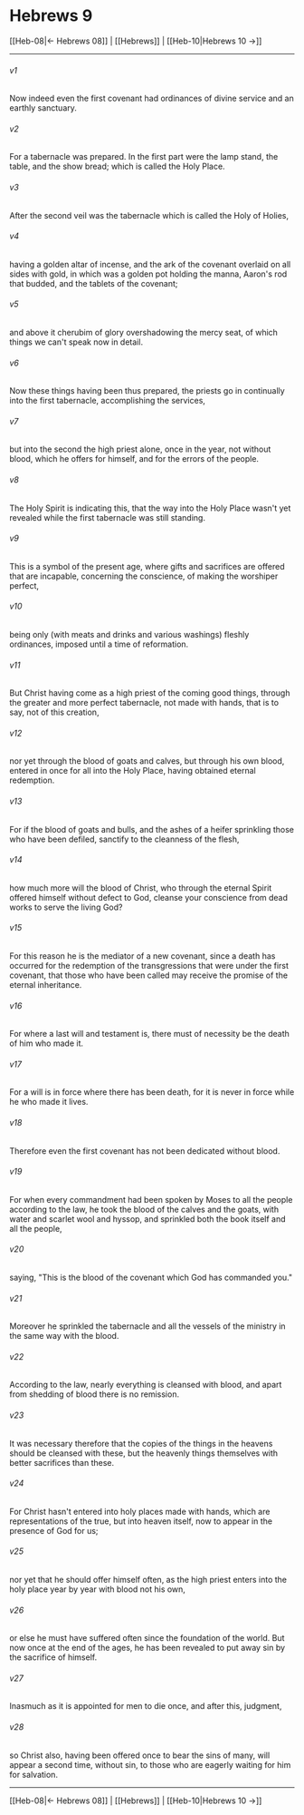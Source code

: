 # Hebrews 9

[[Heb-08|← Hebrews 08]] | [[Hebrews]] | [[Heb-10|Hebrews 10 →]]
***



###### v1 
Now indeed even the first covenant had ordinances of divine service and an earthly sanctuary. 

###### v2 
For a tabernacle was prepared. In the first part were the lamp stand, the table, and the show bread; which is called the Holy Place. 

###### v3 
After the second veil was the tabernacle which is called the Holy of Holies, 

###### v4 
having a golden altar of incense, and the ark of the covenant overlaid on all sides with gold, in which was a golden pot holding the manna, Aaron's rod that budded, and the tablets of the covenant; 

###### v5 
and above it cherubim of glory overshadowing the mercy seat, of which things we can't speak now in detail. 

###### v6 
Now these things having been thus prepared, the priests go in continually into the first tabernacle, accomplishing the services, 

###### v7 
but into the second the high priest alone, once in the year, not without blood, which he offers for himself, and for the errors of the people. 

###### v8 
The Holy Spirit is indicating this, that the way into the Holy Place wasn't yet revealed while the first tabernacle was still standing. 

###### v9 
This is a symbol of the present age, where gifts and sacrifices are offered that are incapable, concerning the conscience, of making the worshiper perfect, 

###### v10 
being only (with meats and drinks and various washings) fleshly ordinances, imposed until a time of reformation. 

###### v11 
But Christ having come as a high priest of the coming good things, through the greater and more perfect tabernacle, not made with hands, that is to say, not of this creation, 

###### v12 
nor yet through the blood of goats and calves, but through his own blood, entered in once for all into the Holy Place, having obtained eternal redemption. 

###### v13 
For if the blood of goats and bulls, and the ashes of a heifer sprinkling those who have been defiled, sanctify to the cleanness of the flesh, 

###### v14 
how much more will the blood of Christ, who through the eternal Spirit offered himself without defect to God, cleanse your conscience from dead works to serve the living God? 

###### v15 
For this reason he is the mediator of a new covenant, since a death has occurred for the redemption of the transgressions that were under the first covenant, that those who have been called may receive the promise of the eternal inheritance. 

###### v16 
For where a last will and testament is, there must of necessity be the death of him who made it. 

###### v17 
For a will is in force where there has been death, for it is never in force while he who made it lives. 

###### v18 
Therefore even the first covenant has not been dedicated without blood. 

###### v19 
For when every commandment had been spoken by Moses to all the people according to the law, he took the blood of the calves and the goats, with water and scarlet wool and hyssop, and sprinkled both the book itself and all the people, 

###### v20 
saying, "This is the blood of the covenant which God has commanded you." 

###### v21 
Moreover he sprinkled the tabernacle and all the vessels of the ministry in the same way with the blood. 

###### v22 
According to the law, nearly everything is cleansed with blood, and apart from shedding of blood there is no remission. 

###### v23 
It was necessary therefore that the copies of the things in the heavens should be cleansed with these, but the heavenly things themselves with better sacrifices than these. 

###### v24 
For Christ hasn't entered into holy places made with hands, which are representations of the true, but into heaven itself, now to appear in the presence of God for us; 

###### v25 
nor yet that he should offer himself often, as the high priest enters into the holy place year by year with blood not his own, 

###### v26 
or else he must have suffered often since the foundation of the world. But now once at the end of the ages, he has been revealed to put away sin by the sacrifice of himself. 

###### v27 
Inasmuch as it is appointed for men to die once, and after this, judgment, 

###### v28 
so Christ also, having been offered once to bear the sins of many, will appear a second time, without sin, to those who are eagerly waiting for him for salvation.

***
[[Heb-08|← Hebrews 08]] | [[Hebrews]] | [[Heb-10|Hebrews 10 →]]
